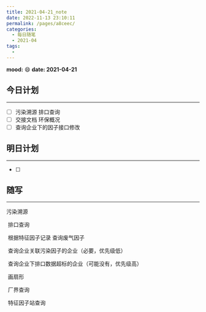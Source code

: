 ```yaml
---
title: 2021-04-21_note
date: 2022-11-13 23:10:11
permalink: /pages/a8ceec/
categories:
  - 每日随笔
  - 2021-04
tags:
  - 
---
```

**mood:** :smile:  																		**date: 2021-04-21**  
## 今日计划  
------
- [ ]  污染溯源 排口查询
- [ ]  交接文档  环保概况
- [ ]   查询企业下的因子接口修改
## 明日计划  
------
- [ ]  
## 随写 
------

污染溯源 

​	排口查询

​		根据特征因子记录 查询废气因子

​		查询企业关联污染因子的企业（必要，优先级低）

​		查询企业下排口数据超标的企业（可能没有，优先级高）

​		画扇形

​	厂界查询

​	特征因子站查询